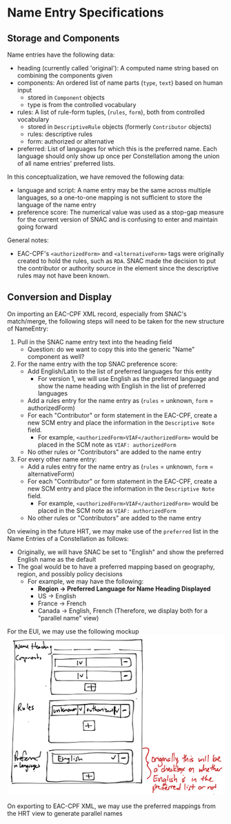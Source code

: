 # Name Entry Specifications

## Storage and Components

Name entries have the following data:

* heading (currently called 'original'): A computed name string based on combining the components given
* components: An ordered list of name parts (`type`, `text`) based on human input
    * stored in `Component` objects
    * type is from the controlled vocabulary
* rules: A list of rule-form tuples, (`rules`, `form`), both from controlled vocabulary
    * stored in `DescriptiveRule` objects (formerly `Contributor` objects)
    * rules: descriptive rules
    * form: authorized or alternative
* preferred: List of languages for which this is the preferred name.  Each language should only show up once per Constellation among the union of all name entries' preferred lists.

In this conceptualization, we have removed the following data:

* language and script: A name entry may be the same across multiple languages, so a one-to-one mapping is not sufficient to store the language of the name entry
* preference score: The numerical value was used as a stop-gap measure for the current version of SNAC and is confusing to enter and maintain going forward

General notes:

* EAC-CPF's `<authorizedForm>` and `<alternativeForm>` tags were originally created to hold the rules, such as `RDA`.  SNAC made the decision to put the contributor or authority source in the element since the descriptive rules may not have been known.

## Conversion and Display

On importing an EAC-CPF XML record, especially from SNAC's match/merge, the following steps will need to be taken for the new structure of NameEntry:

1. Pull in the SNAC name entry text into the heading field
    * Question: do we want to copy this into the generic "Name" component as well?
2. For the name entry with the top SNAC preference score:
    * Add English/Latin to the list of preferred languages for this entity
        * For version 1, we will use English as the preferred language and show the name heading with English in the list of preferred languages
    * Add a rules entry for the name entry as (`rules` = unknown, `form` = authorizedForm)
    * For each "Contributor" or form statement in the EAC-CPF, create a new SCM entry and place the information in the `Descriptive Note` field.
        * For example, `<authorizedForm>VIAF</authorizedForm>` would be placed in the SCM note as `VIAF: authorizedForm`
    * No other rules or "Contributors" are added to the name entry
3. For every other name entry:
    * Add a rules entry for the name entry as (`rules` = unknown, `form` = alternativeForm)
    * For each "Contributor" or form statement in the EAC-CPF, create a new SCM entry and place the information in the `Descriptive Note` field.
        * For example, `<authorizedForm>VIAF</authorizedForm>` would be placed in the SCM note as `VIAF: authorizedForm`
    * No other rules or "Contributors" are added to the name entry

On viewing in the future HRT, we may make use of the `preferred` list in the Name Entries of a Constellation as follows:

* Originally, we will have SNAC be set to "English" and show the preferred English name as the default
* The goal would be to have a preferred mapping based on geography, region, and possibly policy decisions
    * For example, we may have the following:
        * **Region -> Preferred Language for Name Heading Displayed**
        * US -> English
        * France -> French
        * Canada -> English, French (Therefore, we display both for a "parallel name" view)

For the EUI, we may use the following mockup
![Mockup](Originals/nameEntrySketch.png)

On exporting to EAC-CPF XML, we may use the preferred mappings from the HRT view to generate parallel names


